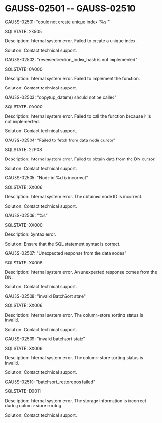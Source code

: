 # GAUSS-02501 -- GAUSS-02510<a name="EN-US_TOPIC_0302073393"></a>

GAUSS-02501: "could not create unique index '%s'"

SQLSTATE: 23505

Description: Internal system error. Failed to create a unique index.

Solution: Contact technical support.

GAUSS-02502: "reversedirection\_index\_hash is not implemented"

SQLSTATE: 0A000

Description: Internal system error. Failed to implement the function.

Solution: Contact technical support.

GAUSS-02503: "copytup\_datum\(\) should not be called"

SQLSTATE: 0A000

Description: Internal system error. Failed to call the function because it is not implemented.

Solution: Contact technical support.

GAUSS-02504: "Failed to fetch from data node cursor"

SQLSTATE: 22P08

Description: Internal system error. Failed to obtain data from the DN cursor.

Solution: Contact technical support.

GAUSS-02505: "Node id %d is incorrect"

SQLSTATE: XX006

Description: Internal system error. The obtained node ID is incorrect.

Solution: Contact technical support.

GAUSS-02506: "%s"

SQLSTATE: XX000

Description: Syntax error.

Solution: Ensure that the SQL statement syntax is correct.

GAUSS-02507: "Unexpected response from the data nodes"

SQLSTATE: XX006

Description: Internal system error. An unexpected response comes from the DN.

Solution: Contact technical support.

GAUSS-02508: "invalid BatchSort state"

SQLSTATE: XX006

Description: Internal system error. The column-store sorting status is invalid.

Solution: Contact technical support.

GAUSS-02509: "invalid batchsort state"

SQLSTATE: XX006

Description: Internal system error. The column-store sorting status is invalid.

Solution: Contact technical support.

GAUSS-02510: "batchsort\_restorepos failed"

SQLSTATE: D0011

Description: Internal system error. The storage information is incorrect during column-store sorting.

Solution: Contact technical support.

